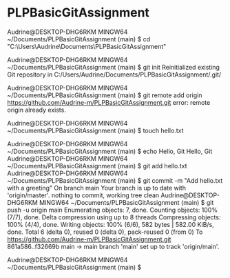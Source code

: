 # PLPBasicGitAssignment
Audrine@DESKTOP-DHG6RKM MINGW64 ~/Documents/PLPBasicGitAssignment (main)
$ cd "C:\Users\Audrine\Documents\PLPBasicGitAssignment"

Audrine@DESKTOP-DHG6RKM MINGW64 ~/Documents/PLPBasicGitAssignment (main)
$ git init
Reinitialized existing Git repository in C:/Users/Audrine/Documents/PLPBasicGitAssignment/.git/

Audrine@DESKTOP-DHG6RKM MINGW64 ~/Documents/PLPBasicGitAssignment (main)
$ git remote add origin https://github.com/Audrine-m/PLPBasicGitAssignment.git
error: remote origin already exists.

Audrine@DESKTOP-DHG6RKM MINGW64 ~/Documents/PLPBasicGitAssignment (main)
$ touch hello.txt

Audrine@DESKTOP-DHG6RKM MINGW64 ~/Documents/PLPBasicGitAssignment (main)
$ echo Hello, Git
Hello, Git
Audrine@DESKTOP-DHG6RKM MINGW64 ~/Documents/PLPBasicGitAssignment (main)
$ git add hello.txt
Audrine@DESKTOP-DHG6RKM MINGW64 ~/Documents/PLPBasicGitAssignment (main)
$ git commit -m "Add hello.txt with a greeting"
On branch main
Your branch is up to date with 'origin/master'.
nothing to commit, working tree clean
Audrine@DESKTOP-DHG6RKM MINGW64 ~/Documents/PLPBasicGitAssignment (main)
$ git push -u origin main
Enumerating objects: 7, done.
Counting objects: 100% (7/7), done.
Delta compression using up to 8 threads
Compressing objects: 100% (4/4), done.
Writing objects: 100% (6/6), 582 bytes | 582.00 KiB/s, done.
Total 6 (delta 0), reused 0 (delta 0), pack-reused 0 (from 0)
To https://github.com/Audrine-m/PLPBasicGitAssignment.git
   861a586..f32669b  main -> main
branch 'main' set up to track 'origin/main'.

Audrine@DESKTOP-DHG6RKM MINGW64 ~/Documents/PLPBasicGitAssignment (main)
$

